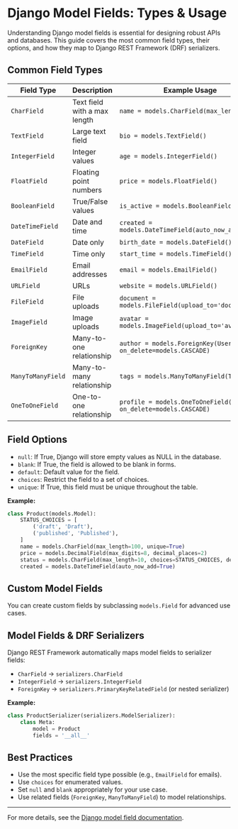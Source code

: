 # Django Model Fields: Types & Usage

Understanding Django model fields is essential for designing robust APIs and databases. This guide covers the most common field types, their options, and how they map to Django REST Framework (DRF) serializers.

## Common Field Types

| Field Type         | Description                                 | Example Usage                          |
|--------------------|---------------------------------------------|----------------------------------------|
| `CharField`        | Text field with a max length                | `name = models.CharField(max_length=50)`|
| `TextField`        | Large text field                            | `bio = models.TextField()`             |
| `IntegerField`     | Integer values                              | `age = models.IntegerField()`          |
| `FloatField`       | Floating point numbers                      | `price = models.FloatField()`          |
| `BooleanField`     | True/False values                           | `is_active = models.BooleanField()`    |
| `DateTimeField`    | Date and time                               | `created = models.DateTimeField(auto_now_add=True)` |
| `DateField`        | Date only                                   | `birth_date = models.DateField()`      |
| `TimeField`        | Time only                                   | `start_time = models.TimeField()`      |
| `EmailField`       | Email addresses                             | `email = models.EmailField()`          |
| `URLField`         | URLs                                        | `website = models.URLField()`          |
| `FileField`        | File uploads                                | `document = models.FileField(upload_to='docs/')` |
| `ImageField`       | Image uploads                               | `avatar = models.ImageField(upload_to='avatars/')` |
| `ForeignKey`       | Many-to-one relationship                    | `author = models.ForeignKey(User, on_delete=models.CASCADE)` |
| `ManyToManyField`  | Many-to-many relationship                   | `tags = models.ManyToManyField(Tag)`   |
| `OneToOneField`    | One-to-one relationship                     | `profile = models.OneToOneField(Profile, on_delete=models.CASCADE)` |

## Field Options
- `null`: If True, Django will store empty values as NULL in the database.
- `blank`: If True, the field is allowed to be blank in forms.
- `default`: Default value for the field.
- `choices`: Restrict the field to a set of choices.
- `unique`: If True, this field must be unique throughout the table.

**Example:**
```python
class Product(models.Model):
    STATUS_CHOICES = [
        ('draft', 'Draft'),
        ('published', 'Published'),
    ]
    name = models.CharField(max_length=100, unique=True)
    price = models.DecimalField(max_digits=8, decimal_places=2)
    status = models.CharField(max_length=10, choices=STATUS_CHOICES, default='draft')
    created = models.DateTimeField(auto_now_add=True)
```

## Custom Model Fields
You can create custom fields by subclassing `models.Field` for advanced use cases.

## Model Fields & DRF Serializers
Django REST Framework automatically maps model fields to serializer fields:
- `CharField` → `serializers.CharField`
- `IntegerField` → `serializers.IntegerField`
- `ForeignKey` → `serializers.PrimaryKeyRelatedField` (or nested serializer)

**Example:**
```python
class ProductSerializer(serializers.ModelSerializer):
    class Meta:
        model = Product
        fields = '__all__'
```

## Best Practices
- Use the most specific field type possible (e.g., `EmailField` for emails).
- Use `choices` for enumerated values.
- Set `null` and `blank` appropriately for your use case.
- Use related fields (`ForeignKey`, `ManyToManyField`) to model relationships.

---

For more details, see the [Django model field documentation](https://docs.djangoproject.com/en/stable/ref/models/fields/). 